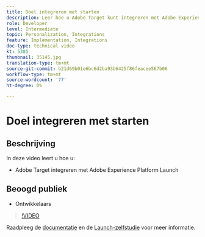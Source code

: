 ```yaml
---
title: Doel integreren met starten
description: Leer hoe u Adobe Target kunt integreren met Adobe Experience Platform Launch.
role: Developer
level: Intermediate
topic: Personalization, Integrations
feature: Implementation, Integrations
doc-type: technical video
kt: 5385
thumbnail: 35145.jpg
translation-type: tm+mt
source-git-commit: b21d69b01e6bc6d2ba93b6425f86feacee567b06
workflow-type: tm+mt
source-wordcount: '77'
ht-degree: 0%

---
```



# Doel integreren met starten

## Beschrijving

In deze video leert u hoe u:

* Adobe Target integreren met Adobe Experience Platform Launch

## Beoogd publiek

* Ontwikkelaars

>[!VIDEO](https://video.tv.adobe.com/v/35145/?quality=12)

Raadpleeg de [documentatie](https://docs.adobe.com/content/help/en/target/using/implement-target/client-side/deploy-at-js/cmp-implementing-target-using-adobe-launch.html) en de [Launch-zelfstudie](https://docs.adobe.com/content/help/en/experience-cloud/implementing-in-websites-with-launch/index.html) voor meer informatie.

